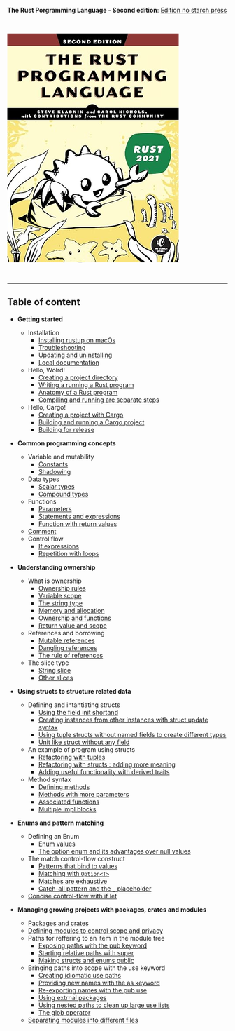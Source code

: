 **The Rust Porgramming Language - Second edition**: [Edition no starch press](https://nostarch.com/rust-programming-language-2nd-edition)

<br>

![](./img/book_cover.jpg)

<br>

---

## Table of content

- **Getting started**
  - Installation
    - [Installing rustup on macOs](./files/getting_started/installation/install_on_macOs.md)
    - [Troubleshooting](./files/getting_started/installation/troubleshooting.md)
    - [Updating and uninstalling](./files/getting_started/installation/update_uninstall.md)
    - [Local documentation](./files/getting_started/installation/local_documentation.md)
  - Hello, Wolrd!
    - [Creating a project directory](./files/getting_started/hello_world/creating_project_directory.md)
    - [Writing a running a Rust program](./files/getting_started/hello_world/write_and_run.md)
    - [Anatomy of a Rust program](./files/getting_started/hello_world/program_anatomy.md)
    - [Compiling and running are separate steps](./files/getting_started/hello_world/compile_run.md)
  - Hello, Cargo!
    - [Creating a project with Cargo](./files/getting_started/hello_cargo/create_cargo_project.md)
    - [Building and running a Cargo project](./files/getting_started/hello_cargo/build_and_run.md)
    - [Building for release](./files/getting_started/hello_cargo/build_for_release.md)

- **Common programming concepts**
  - Variable and mutability
    - [Constants](./files/common_programming_concepts/variable_mutability/constants.md)
    - [Shadowing](./files/common_programming_concepts/variable_mutability/shadowing.md)
  - Data types
    - [Scalar types](./files/common_programming_concepts/data_types/scalar_type.md)
    - [Compound types](./files/common_programming_concepts/data_types/compound_type.md)
  - Functions
    - [Parameters](./files/common_programming_concepts/functions/parameters.md)
    - [Statements and expressions](./files/common_programming_concepts/functions/statements_expressions.md)
    - [Function with return values](./files/common_programming_concepts/functions/return_value.md)
  - [Comment](./files/common_programming_concepts/comments.md)
  - Control flow
    - [If expressions](./files/common_programming_concepts/control_flow/if_expression.md)
    - [Repetition with loops](./files/common_programming_concepts/control_flow/repetition_loops.md)

- **Understanding ownership**
  - What is ownership
    - [Ownership rules](./files/understanding_ownership/what_is_ownership/ownership_rules.md)
    - [Variable scope](./files/understanding_ownership/what_is_ownership/variable_scope.md)
    - [The string type](./files/understanding_ownership/what_is_ownership/string_type.md)
    - [Memory and allocation](./files/understanding_ownership/what_is_ownership/memory_allocation.md)
    - [Ownership and functions](./files/understanding_ownership/what_is_ownership/ownership_functions.md)
    - [Return value and scope](./files/understanding_ownership/what_is_ownership/return_value_scope.md)
  - References and borrowing
    - [Mutable references](./files/understanding_ownership/references_borrowing/mutable_references.md)
    - [Dangling references](./files/understanding_ownership/references_borrowing/dangling_references.md)
    - [The rule of references](./files/understanding_ownership/references_borrowing/rule_of_references.md)
  - The slice type
    - [String slice](./files/understanding_ownership/slice_type/string_slice.md)
    - [Other slices](./files/understanding_ownership/slice_type/other_slice.md)

- **Using structs to structure related data**
  - Defining and intantiating structs
    - [Using the field init shortand](./files/structs_for_related_data/defining_instantiating/field_init_shorthand.md)
    - [Creating instances from other instances with struct update syntax](./files/structs_for_related_data/defining_instantiating/instances_from_others.md)
    - [Using tuple structs without named fields to create different types](./files/structs_for_related_data/defining_instantiating/tuple_struct_for_types.md)
    - [Unit like struct without any field](./files/structs_for_related_data/defining_instantiating/unit_like_struct_without_field.md)
  - An example of program using structs
    - [Refactoring with tuples](./files/structs_for_related_data/struct_example/refactoring_with_tuples.md)
    - [Refactoring with structs : adding more meaning](./files/structs_for_related_data/struct_example/refactoring_with_structs.md)
    - [Adding useful functionality with derived traits](./files/structs_for_related_data/struct_example/funcs_with_derived_traits.md)
  - Method syntax
    - [Defining methods](./files/structs_for_related_data/method_syntax/defining_methods.md)
    - [Methods with more parameters](./files/structs_for_related_data/method_syntax/method_paramaters.md)
    - [Associated functions](./files/structs_for_related_data/method_syntax/associated_functions.md)
    - [Multiple impl blocks](./files/structs_for_related_data/method_syntax/multiple_impl_blocks.md)

- **Enums and pattern matching**
  - Defining an Enum
    - [Enum values](./files/enums_pattern_matching/defining_enum/enum_values.md)
    - [The option enum and its advantages over null values](./files/enums_pattern_matching/defining_enum/option_enum.md)
  - The match control-flow construct
    - [Patterns that bind to values](./files/enums_pattern_matching/match_control_flow/bind_to_value_pattern.md)
    - [Matching with `Option<T>`](./files/enums_pattern_matching/match_control_flow/Option<T>_matching.md)
    - [Matches are exhaustive](./files/enums_pattern_matching/match_control_flow/exhaustive_matches.md)
    - [Catch-all pattern and the `_` placeholder](./files/enums_pattern_matching/match_control_flow/Catch-All_pattern.md)
  - [Concise control-flow with if let](./files/enums_pattern_matching/concise_if_let.md)

- **Managing growing projects with packages, crates and modules**
  - [Packages and crates](./files/packages_crates_modules/packages_crates.md)
  - [Defining modules to control scope and privacy](./files/packages_crates_modules/module_scope_privacy.md)
  - Paths for reffering to an item in the module tree
    - [Exposing paths with the pub keyword](./files/packages_crates_modules/path_module_tree/exposing_with_pub.md)
    - [Starting relative paths with super](./files/packages_crates_modules/path_module_tree/relative_path_with_super.md)
    - [Making structs and enums public](./files/packages_crates_modules/path_module_tree/structs_enums_public.md)
  - Bringing paths into scope with the use keyword
    - [Creating idiomatic use paths](./files/packages_crates_modules/path_with_use/idiomatic_use_paths.md)
    - [Providing new names with the as keyword](./files/packages_crates_modules/path_with_use/naming_with_as.md)
    - [Re-exporting names with the pub use](./files/packages_crates_modules/path_with_use/re-exporting_pub_use.md)
    - [Using extrnal packages](./files/packages_crates_modules/path_with_use/external_packages.md)
    - [Using nested paths to clean up large use lists](./files/packages_crates_modules/path_with_use/nested_paths.md)
    - [The glob operator](./files/packages_crates_modules/path_with_use/glob_operator.md)
  - [Separating modules into different files](./files/packages_crates_modules/module_separation.md)
